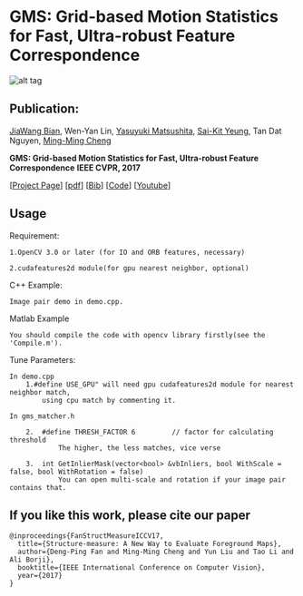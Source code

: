 # GMS: Grid-based Motion Statistics for Fast, Ultra-robust Feature Correspondence

![alt tag](http://mmcheng.net/wp-content/uploads/2017/03/dog_ours.jpg)



## Publication:

[JiaWang Bian](http://jwbian.net), Wen-Yan Lin, [Yasuyuki Matsushita](http://www-infobiz.ist.osaka-u.ac.jp/user/matsushita/index.html), [Sai-Kit Yeung](http://people.sutd.edu.sg/~saikit/), Tan Dat Nguyen, [Ming-Ming Cheng](http://mmcheng.net)

**GMS: Grid-based Motion Statistics for Fast, Ultra-robust Feature Correspondence**  **IEEE CVPR, 2017** 

[[Project Page](http://jwbian.net/gms)] [[pdf](http://jwbian.net/Papers/GMS_CVPR17.pdf)] [[Bib](http://jwbian.net/Papers/bian2017gms.txt)] [[Code](https://github.com/JiawangBian/GMS-Feature-Matcher)] [[Youtube](https://youtu.be/3SlBqspLbxI)]


	
## Usage

Requirement:

	1.OpenCV 3.0 or later (for IO and ORB features, necessary)

	2.cudafeatures2d module(for gpu nearest neighbor, optional)

C++ Example:

	Image pair demo in demo.cpp.
	
Matlab Example
	
	You should compile the code with opencv library firstly(see the 'Compile.m').
	
Tune Parameters:

	In demo.cpp
		1.#define USE_GPU" will need gpu cudafeatures2d module for nearest neighbor match, 
			using cpu match by commenting it.
	
	In gms_matcher.h
				
		2.	#define THRESH_FACTOR 6			// factor for calculating threshold
				The higher, the less matches, vice verse
				
		3. 	int GetInlierMask(vector<bool> &vbInliers, bool WithScale = false, bool WithRotation = false)
				You can open multi-scale and rotation if your image pair contains that. 
				

## If you like this work, please cite our paper
	@inproceedings{FanStructMeasureICCV17,
 	  title={Structure-measure: A New Way to Evaluate Foreground Maps},
  	  author={Deng-Ping Fan and Ming-Ming Cheng and Yun Liu and Tao Li and Ali Borji},
  	  booktitle={IEEE International Conference on Computer Vision},
  	  year={2017}
	}



